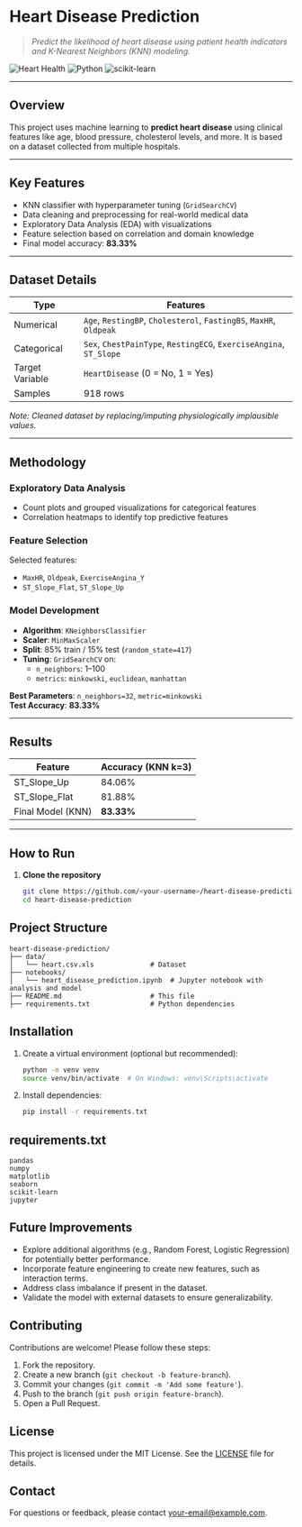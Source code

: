 # Heart Disease Prediction

> *Predict the likelihood of heart disease using patient health indicators and K-Nearest Neighbors (KNN) modeling.*

![Heart Health](https://img.shields.io/badge/healthcare-AI%20project-red?style=flat-square)
![Python](https://img.shields.io/badge/Python-3.9%2B-blue?logo=python&logoColor=white)
![scikit-learn](https://img.shields.io/badge/Machine%20Learning-scikit--learn-yellow?logo=scikit-learn)

---

## Overview

This project uses machine learning to **predict heart disease** using clinical features like age, blood pressure, cholesterol levels, and more. It is based on a dataset collected from multiple hospitals.

---

## Key Features

- KNN classifier with hyperparameter tuning (`GridSearchCV`)
- Data cleaning and preprocessing for real-world medical data
- Exploratory Data Analysis (EDA) with visualizations
- Feature selection based on correlation and domain knowledge
- Final model accuracy: **83.33%**

---

## Dataset Details

| Type            | Features                                                                 |
|-----------------|--------------------------------------------------------------------------|
| Numerical       | `Age`, `RestingBP`, `Cholesterol`, `FastingBS`, `MaxHR`, `Oldpeak`       |
| Categorical     | `Sex`, `ChestPainType`, `RestingECG`, `ExerciseAngina`, `ST_Slope`       |
| Target Variable | `HeartDisease` (0 = No, 1 = Yes)                                         |
| Samples         | 918 rows                                                                 |

 *Note: Cleaned dataset by replacing/imputing physiologically implausible values.*

---

## Methodology

### Exploratory Data Analysis
- Count plots and grouped visualizations for categorical features
- Correlation heatmaps to identify top predictive features

### Feature Selection
Selected features:
- `MaxHR`, `Oldpeak`, `ExerciseAngina_Y`
- `ST_Slope_Flat`, `ST_Slope_Up`

### Model Development
- **Algorithm**: `KNeighborsClassifier`
- **Scaler**: `MinMaxScaler`
- **Split**: 85% train / 15% test (`random_state=417`)
- **Tuning**: `GridSearchCV` on:
  - `n_neighbors`: 1–100
  - `metrics`: `minkowski`, `euclidean`, `manhattan`

**Best Parameters**: `n_neighbors=32`, `metric=minkowski`  
**Test Accuracy**: **83.33%**

---

## Results

| Feature           | Accuracy (KNN k=3) |
|-------------------|-------------------|
| ST_Slope_Up       | 84.06%            |
| ST_Slope_Flat     | 81.88%            |
| Final Model (KNN) | **83.33%**        |

---

## How to Run

1. **Clone the repository**  
   ```bash
   git clone https://github.com/<your-username>/heart-disease-prediction.git
   cd heart-disease-prediction

## Project Structure
```
heart-disease-prediction/
├── data/
│   └── heart.csv.xls              # Dataset
├── notebooks/
│   └── heart_disease_prediction.ipynb  # Jupyter notebook with analysis and model
├── README.md                      # This file
├── requirements.txt               # Python dependencies
```

## Installation
1. Create a virtual environment (optional but recommended):
   ```bash
   python -m venv venv
   source venv/bin/activate  # On Windows: venv\Scripts\activate
   ```
2. Install dependencies:
   ```bash
   pip install -r requirements.txt
   ```

## requirements.txt
```
pandas
numpy
matplotlib
seaborn
scikit-learn
jupyter
```

## Future Improvements
- Explore additional algorithms (e.g., Random Forest, Logistic Regression) for potentially better performance.
- Incorporate feature engineering to create new features, such as interaction terms.
- Address class imbalance if present in the dataset.
- Validate the model with external datasets to ensure generalizability.

## Contributing
Contributions are welcome! Please follow these steps:
1. Fork the repository.
2. Create a new branch (`git checkout -b feature-branch`).
3. Commit your changes (`git commit -m 'Add some feature'`).
4. Push to the branch (`git push origin feature-branch`).
5. Open a Pull Request.

## License
This project is licensed under the MIT License. See the [LICENSE](LICENSE) file for details.

## Contact
For questions or feedback, please contact [your-email@example.com](mailto:your-email@example.com).

